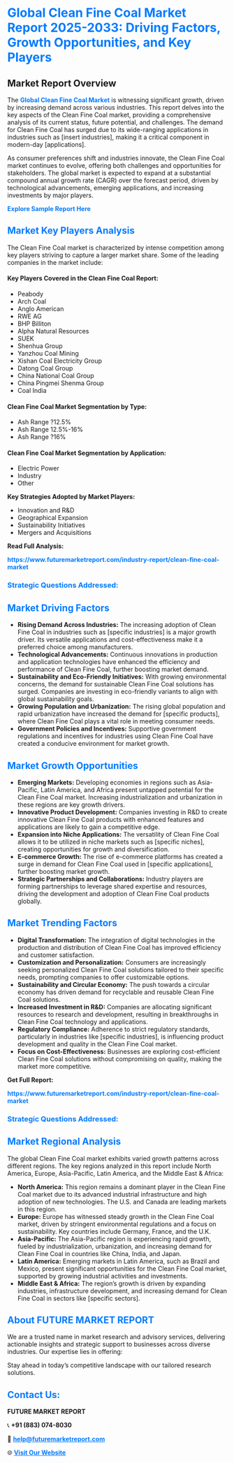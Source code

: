 <h1 style="color: #007BFF;">Global Clean Fine Coal Market Report 2025-2033: Driving Factors, Growth Opportunities, and Key Players</h1>

<section id="overview">
<h2>Market Report Overview</h2>
<p>The <a href="https://www.futuremarketreport.com/industry-report/clean-fine-coal-market" style="color: #007BFF; text-decoration: none;"><strong>Global Clean Fine Coal Market</strong></a> is witnessing significant growth, driven by increasing demand across various industries. This report delves into the key aspects of the Clean Fine Coal market, providing a comprehensive analysis of its current status, future potential, and challenges. The demand for Clean Fine Coal has surged due to its wide-ranging applications in industries such as [insert industries], making it a critical component in modern-day [applications].</p>
<p>As consumer preferences shift and industries innovate, the Clean Fine Coal market continues to evolve, offering both challenges and opportunities for stakeholders. The global market is expected to expand at a substantial compound annual growth rate (CAGR) over the forecast period, driven by technological advancements, emerging applications, and increasing investments by major players.</p>
</section>

<section id="overview">
<p><a href="https://www.futuremarketreport.com/request-sample/reportId=107654" style="color: #007BFF; text-decoration: none;"><strong>Explore Sample Report Here</strong></a></p>
</section>

<section id="key-players">
<h2 style="color: #007BFF;">Market Key Players Analysis</h2>
<p>The Clean Fine Coal market is characterized by intense competition among key players striving to capture a larger market share. Some of the leading companies in the market include:</p>
<h4>Key Players Covered in the Clean Fine Coal Report:</h4>
<ul><li>Peabody</li><li>Arch Coal</li><li>Anglo American</li><li>RWE AG</li><li>BHP Billiton</li><li>Alpha Natural Resources</li><li>SUEK</li><li>Shenhua Group</li><li>Yanzhou Coal Mining</li><li>Xishan Coal Electricity Group</li><li>Datong Coal Group</li><li>China National Coal Group</li><li>China Pingmei Shenma Group</li><li>Coal India</li></ul>
<h4>Clean Fine Coal Market Segmentation by Type:</h4>
<ul><li>Ash Range ?12.5%</li><li>Ash Range 12.5%-16%</li><li>Ash Range ?16%</li></ul>

<h4>Clean Fine Coal Market Segmentation by Application:</h4>
<ul><li>Electric Power</li><li>Industry</li><li>Other</li></ul>
<p><strong>Key Strategies Adopted by Market Players:</strong></p>
<ul>
<li>Innovation and R&D</li>
<li>Geographical Expansion</li>
<li>Sustainability Initiatives</li>
<li>Mergers and Acquisitions</li>
</ul>
</section>

<section>
<p><strong>Read Full Analysis: </strong></p><a href="https://www.futuremarketreport.com/industry-report/clean-fine-coal-market" style="color: #007BFF; text-decoration: none;"><strong>https://www.futuremarketreport.com/industry-report/clean-fine-coal-market</strong></a>
<h3 style="color: #007BFF;">Strategic Questions Addressed:</h3>
</section>

<section id="driving-factors">
<h2 style="color: #007BFF;">Market Driving Factors</h2>
<ul>
<li><strong>Rising Demand Across Industries:</strong> The increasing adoption of Clean Fine Coal in industries such as [specific industries] is a major growth driver. Its versatile applications and cost-effectiveness make it a preferred choice among manufacturers.</li>
<li><strong>Technological Advancements:</strong> Continuous innovations in production and application technologies have enhanced the efficiency and performance of Clean Fine Coal, further boosting market demand.</li>
<li><strong>Sustainability and Eco-Friendly Initiatives:</strong> With growing environmental concerns, the demand for sustainable Clean Fine Coal solutions has surged. Companies are investing in eco-friendly variants to align with global sustainability goals.</li>
<li><strong>Growing Population and Urbanization:</strong> The rising global population and rapid urbanization have increased the demand for [specific products], where Clean Fine Coal plays a vital role in meeting consumer needs.</li>
<li><strong>Government Policies and Incentives:</strong> Supportive government regulations and incentives for industries using Clean Fine Coal have created a conducive environment for market growth.</li>
</ul>
</section>

<section id="growth-opportunities">
<h2 style="color: #007BFF;">Market Growth Opportunities</h2>
<ul>
<li><strong>Emerging Markets:</strong> Developing economies in regions such as Asia-Pacific, Latin America, and Africa present untapped potential for the Clean Fine Coal market. Increasing industrialization and urbanization in these regions are key growth drivers.</li>
<li><strong>Innovative Product Development:</strong> Companies investing in R&D to create innovative Clean Fine Coal products with enhanced features and applications are likely to gain a competitive edge.</li>
<li><strong>Expansion into Niche Applications:</strong> The versatility of Clean Fine Coal allows it to be utilized in niche markets such as [specific niches], creating opportunities for growth and diversification.</li>
<li><strong>E-commerce Growth:</strong> The rise of e-commerce platforms has created a surge in demand for Clean Fine Coal used in [specific applications], further boosting market growth.</li>
<li><strong>Strategic Partnerships and Collaborations:</strong> Industry players are forming partnerships to leverage shared expertise and resources, driving the development and adoption of Clean Fine Coal products globally.</li>
</ul>
</section>

<section id="trending-factors">
<h2 style="color: #007BFF;">Market Trending Factors</h2>
<ul>
<li><strong>Digital Transformation:</strong> The integration of digital technologies in the production and distribution of Clean Fine Coal has improved efficiency and customer satisfaction.</li>
<li><strong>Customization and Personalization:</strong> Consumers are increasingly seeking personalized Clean Fine Coal solutions tailored to their specific needs, prompting companies to offer customizable options.</li>
<li><strong>Sustainability and Circular Economy:</strong> The push towards a circular economy has driven demand for recyclable and reusable Clean Fine Coal solutions.</li>
<li><strong>Increased Investment in R&D:</strong> Companies are allocating significant resources to research and development, resulting in breakthroughs in Clean Fine Coal technology and applications.</li>
<li><strong>Regulatory Compliance:</strong> Adherence to strict regulatory standards, particularly in industries like [specific industries], is influencing product development and quality in the Clean Fine Coal market.</li>
<li><strong>Focus on Cost-Effectiveness:</strong> Businesses are exploring cost-efficient Clean Fine Coal solutions without compromising on quality, making the market more competitive.</li>
</ul>
</section>

<section>
<p><strong>Get Full Report: </strong></p><a href="https://www.futuremarketreport.com/industry-report/clean-fine-coal-market" style="color: #007BFF; text-decoration: none;"><strong>https://www.futuremarketreport.com/industry-report/clean-fine-coal-market</strong></a>
<h3 style="color: #007BFF;">Strategic Questions Addressed:</h3>
</section>


<section id="regional-analysis">
<h2 style="color: #007BFF;">Market Regional Analysis</h2>
<p>The global Clean Fine Coal market exhibits varied growth patterns across different regions. The key regions analyzed in this report include North America, Europe, Asia-Pacific, Latin America, and the Middle East & Africa:</p>
<ul>
<li><strong>North America:</strong> This region remains a dominant player in the Clean Fine Coal market due to its advanced industrial infrastructure and high adoption of new technologies. The U.S. and Canada are leading markets in this region.</li>
<li><strong>Europe:</strong> Europe has witnessed steady growth in the Clean Fine Coal market, driven by stringent environmental regulations and a focus on sustainability. Key countries include Germany, France, and the U.K.</li>
<li><strong>Asia-Pacific:</strong> The Asia-Pacific region is experiencing rapid growth, fueled by industrialization, urbanization, and increasing demand for Clean Fine Coal in countries like China, India, and Japan.</li>
<li><strong>Latin America:</strong> Emerging markets in Latin America, such as Brazil and Mexico, present significant opportunities for the Clean Fine Coal market, supported by growing industrial activities and investments.</li>
<li><strong>Middle East & Africa:</strong> The region’s growth is driven by expanding industries, infrastructure development, and increasing demand for Clean Fine Coal in sectors like [specific sectors].</li>
</ul>
</section>

<footer>
<h2 style="color: #007BFF;">About FUTURE MARKET REPORT</h2>
<p>We are a trusted name in market research and advisory services, delivering actionable insights and strategic support to businesses across diverse industries. Our expertise lies in offering:</p>

<p>Stay ahead in today’s competitive landscape with our tailored research solutions.</p>

<h2 style="color: #007BFF;">Contact Us:</h2>
<p><strong>FUTURE MARKET REPORT</strong></p>
<p>📞 <strong>+91 (883) 074-8030</strong></p>
<p>📧 <strong><a href="mailto:help@futuremarketreport.com" style="color: #007BFF;">help@futuremarketreport.com</a></strong></p>
<p>🌐 <strong><a href="https://www.futuremarketreport.com/" style="color: #007BFF;">Visit Our Website</a></strong></p>
</footer>